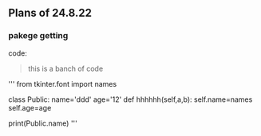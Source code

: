 ## Plans of 24.8.22
### pakege getting
code:
> this is a banch of code

'''
from tkinter.font import names


class Public:
    name='ddd'
    age='12'
    def hhhhhh(self,a,b):
        self.name=names
        self.age=age

print(Public.name)
'''
